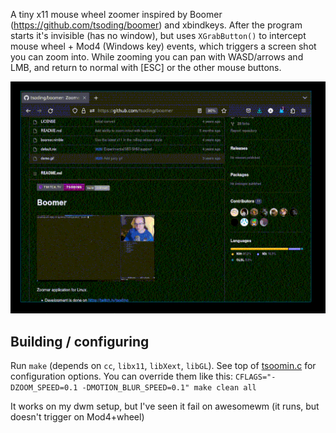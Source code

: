 A tiny x11 mouse wheel zoomer inspired by Boomer (https://github.com/tsoding/boomer) and xbindkeys. After the program starts it's invisible (has no window), but uses `XGrabButton()` to intercept mouse wheel + Mod4 (Windows key) events, which triggers a screen shot you can zoom into. While zooming you can pan with WASD/arrows and LMB, and return to normal with [ESC] or the other mouse buttons.

![](./demo.gif)

## Building / configuring
Run `make` (depends on `cc`, `libx11`, `libXext`, `libGL`).
See top of [tsoomin.c](./tsoomin.c) for configuration options. You can override them like this:
`CFLAGS="-DZOOM_SPEED=0.1 -DMOTION_BLUR_SPEED=0.1" make clean all`

It works on my dwm setup, but I've seen it fail on awesomewm (it runs, but doesn't trigger on Mod4+wheel)
